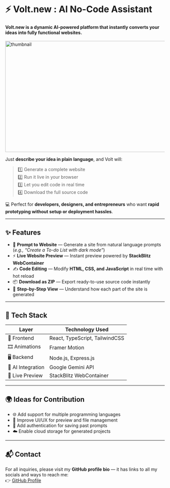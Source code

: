 # ⚡ Volt.new : AI No-Code Assistant

#### Volt.new is a **dynamic AI-powered platform** that instantly converts your ideas into fully functional websites.<br>
<img width="750" height="350" alt="thumbnail" src="https://github.com/user-attachments/assets/4f3d01a1-36cf-4256-be5f-d110e07e7732" />

Just **describe your idea in plain language**, and Volt will:  

> 1️⃣ Generate a complete website  
> 2️⃣ Run it live in your browser  
> 3️⃣ Let you edit code in real time  
> 4️⃣ Download the full source code

💻 Perfect for **developers, designers, and entrepreneurs** who want **rapid prototyping without setup or deployment hassles**.  

---

## ✨ Features

- 🧠 **Prompt to Website** — Generate a site from natural language prompts (*e.g., “Create a To-do List with dark mode”*)  
- ⚡ **Live Website Preview** — Instant preview powered by **StackBlitz WebContainer**  
- ✍️ **Code Editing** — Modify **HTML, CSS, and JavaScript** in real time with hot reload  
- 📦 **Download as ZIP** — Export ready-to-use source code instantly  
- 📁 **Step-by-Step View** — Understand how each part of the site is generated  

---

## 🚀 Tech Stack

| **Layer**         | **Technology Used**            |
| ----------------- | ------------------------------ |
| 🎨 Frontend       | React, TypeScript, TailwindCSS |
| 🎞️ Animations    | Framer Motion                  |
| 🖥️ Backend       | Node.js, Express.js            |
| 🤖 AI Integration | Google Gemini API              |
| 🔄 Live Preview   | StackBlitz WebContainer        |

---

## 🌍 Ideas for Contribution

* 🌐 Add support for multiple programming languages
* 🎨 Improve UI/UX for preview and file management
* 🔐 Add authentication for saving past prompts
* ☁️ Enable cloud storage for generated projects

---

## 📬 Contact  

For all inquiries, please visit my **GitHub profile bio** — it has links to all my socials and ways to reach me:  
👉 [GitHub Profile](https://github.com/AlgoArtisan01)  
